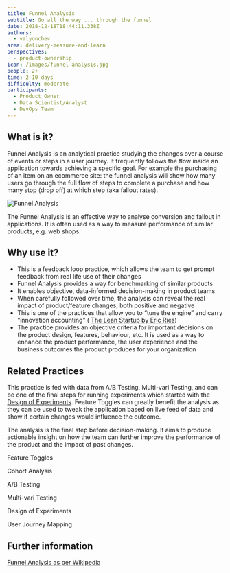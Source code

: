 ```yaml
---
title: Funnel Analysis
subtitle: Go all the way ... through the funnel
date: 2018-12-18T18:44:11.338Z
authors:
  - valyonchev
area: delivery-measure-and-learn
perspectives:
  - product-ownership
icon: /images/funnel-analysis.jpg
people: 2+
time: 2-10 days
difficulty: moderate
participants:
  - Product Owner
  - Data Scientist/Analyst
  - DevOps Team
---
```

## What is it?

Funnel Analysis is an analytical practice studying the changes over a course of events or steps in a user journey. It frequently follows the flow inside an application towards achieving a specific goal. For example the purchasing of an item on an ecommerce site: the funnel analysis will show how many users go through the full flow of steps to complete a purchase and how many stop (drop off) at which step (aka fallout rates). 

![Funnel Analysis](/images/funnel-analysis.jpg "Funnel Analysis")

The Funnel Analysis is an effective way to analyse conversion and fallout in applications. It is often used as a way to measure performance of similar products, e.g. web shops.



## Why use it?

* This is a feedback loop practice, which allows the team to get prompt feedback from real life use of their changes
* Funnel Analysis provides a way for benchmarking of similar products
* It enables objective, data-informed decision-making in product teams
* When carefully followed over time, the analysis can reveal the real impact of product/feature changes, both positive and negative
* This is one of the practices that allow you to “tune the engine” and carry “innovation accounting” ( [The Lean Startup by Eric Ries](http://theleanstartup.com/))
* The practice provides an objective criteria for important decisions on the product design, features, behaviour, etc. It is used as a way to enhance the product performance, the user experience and the business outcomes the product produces for your organization



## Related Practices

This practice is fed with data from A/B Testing, Multi-vari Testing, and can be one of the final steps for running experiments which started with the [Design of Experiments](https://openpracticelibrary.com/practice/design-of-experiments/). Feature Toggles can greatly benefit the analysis as they can be used to tweak the application based on live feed of data and show if certain changes would influence the outcome.

The analysis is the final step before decision-making. It aims to produce actionable insight on how the team can further improve the performance of the product and the impact of past changes. 

Feature Toggles

Cohort Analysis

A/B Testing

Multi-vari Testing

Design of Experiments

User Journey Mapping



## Further information

[Funnel Analysis as per Wikipedia](https://en.wikipedia.org/wiki/Funnel_analysis)
